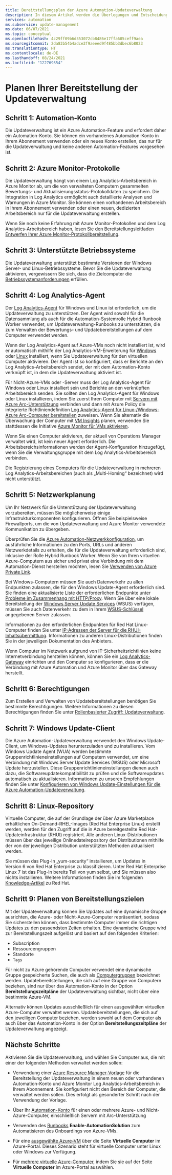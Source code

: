 ```yaml
---
title: Bereitstellungsplan der Azure Automation-Updateverwaltung
description: In diesem Artikel werden die Überlegungen und Entscheidungen beschrieben, die bei der Vorbereitung der Bereitstellung der Azure Automation-Updateverwaltung zu treffen sind.
services: automation
ms.subservice: update-management
ms.date: 06/07/2021
ms.topic: conceptual
ms.openlocfilehash: 4c29ff09b6d353072cb8486e17ffa605ceff9aea
ms.sourcegitcommit: 2da83b54b4adce2f9aeeed9f485bb3dbec6b8023
ms.translationtype: HT
ms.contentlocale: de-DE
ms.lasthandoff: 08/24/2021
ms.locfileid: "122769354"
---
```

# <a name="plan-your-update-management-deployment"></a>Planen Ihrer Bereitstellung der Updateverwaltung

## <a name="step-1---automation-account"></a>Schritt 1: Automation-Konto

Die Updateverwaltung ist ein Azure Automation-Feature und erfordert daher ein Automation-Konto. Sie können ein vorhandenes Automation-Konto in Ihrem Abonnement verwenden oder ein neues Konto erstellen, das nur für die Updateverwaltung und keine anderen Automation-Features vorgesehen ist.

## <a name="step-2---azure-monitor-logs"></a>Schritt 2: Azure Monitor-Protokolle

Die Updateverwaltung hängt von einem Log Analytics-Arbeitsbereich in Azure Monitor ab, um die von verwalteten Computern gesammelten Bewertungs- und Aktualisierungsstatus-Protokolldaten zu speichern. Die Integration in Log Analytics ermöglicht auch detaillierte Analysen und Warnungen in Azure Monitor. Sie können einen vorhandenen Arbeitsbereich in Ihrem Abonnement verwenden oder einen neuen, dedizierten Arbeitsbereich nur für die Updateverwaltung erstellen.

Wenn Sie noch keine Erfahrung mit Azure Monitor-Protokollen und dem Log Analytics-Arbeitsbereich haben, lesen Sie den Bereitstellungsleitfaden [Entwerfen Ihrer Azure Monitor-Protokollbereitstellung](../../azure-monitor/logs/design-logs-deployment.md). 

## <a name="step-3---supported-operating-systems"></a>Schritt 3: Unterstützte Betriebssysteme

Die Updateverwaltung unterstützt bestimmte Versionen der Windows Server- und Linux-Betriebssysteme. Bevor Sie die Updateverwaltung aktivieren, vergewissern Sie sich, dass die Zielcomputer die [Betriebssystemanforderungen](operating-system-requirements.md) erfüllen. 

## <a name="step-4---log-analytics-agent"></a>Schritt 4: Log Analytics-Agent

Der [Log Analytics-Agent](../../azure-monitor/agents/log-analytics-agent.md) für Windows und Linux ist erforderlich, um die Updateverwaltung zu unterstützen. Der Agent wird sowohl für die Datensammlung als auch für die Automation-Systemrolle Hybrid Runbook Worker verwendet, um Updateverwaltung-Runbooks zu unterstützen, die zum Verwalten der Bewertungs- und Updatebereitstellungen auf dem Computer verwendet werden. 

Wenn der Log Analytics-Agent auf Azure-VMs noch nicht installiert ist, wird er automatisch mithilfe der Log Analytics-VM-Erweiterung für [Windows](../../virtual-machines/extensions/oms-windows.md) oder [Linux](../../virtual-machines/extensions/oms-linux.md) installiert, wenn Sie Updateverwaltung für den virtuellen Computer aktivieren. Der Agent ist so konfiguriert, dass er Berichte an den Log Analytics-Arbeitsbereich sendet, der mit dem Automation-Konto verknüpft ist, in dem die Updateverwaltung aktiviert ist.

Für Nicht-Azure-VMs oder -Server muss der Log Analytics-Agent für Windows oder Linux installiert sein und Berichte an den verknüpften Arbeitsbereich senden. Sie sollten den Log Analytics-Agent für Windows oder Linux installieren, indem Sie zuerst Ihren Computer mit [Servern mit Azure Arc-Unterstützung](../../azure-arc/servers/overview.md) verbinden und dann mit Azure Policy die integrierte Richtliniendefinition [Log Analytics-Agent für Linux-/Windows-Azure Arc-Computer bereitstellen](../../governance/policy/samples/built-in-policies.md#monitoring) zuweisen. Wenn Sie alternativ die Überwachung der Computer mit [VM Insights](../../azure-monitor/vm/vminsights-overview.md) planen, verwenden Sie stattdessen die Initiative [Azure Monitor für VMs aktivieren](../../governance/policy/samples/built-in-initiatives.md#monitoring).

Wenn Sie einen Computer aktivieren, der aktuell von Operations Manager verwaltet wird, ist kein neuer Agent erforderlich. Die Arbeitsbereichsinformationen werden der Agent-Konfiguration hinzugefügt, wenn Sie die Verwaltungsgruppe mit dem Log Analytics-Arbeitsbereich verbinden.

Die Registrierung eines Computers für die Updateverwaltung in mehreren Log Analytics-Arbeitsbereichen (auch als „Multi-Homing“ bezeichnet) wird nicht unterstützt.

## <a name="step-5---network-planning"></a><a name="ports"></a> Schritt 5: Netzwerkplanung

Um Ihr Netzwerk für die Unterstützung der Updateverwaltung vorzubereiten, müssen Sie möglicherweise einige Infrastrukturkomponenten konfigurieren. Öffnen Sie beispielsweise Firewallports, um die von Updateverwaltung und Azure Monitor verwendete Kommunikation zu übergeben.

Überprüfen Sie die [Azure Automation-Netzwerkkonfiguration](../automation-network-configuration.md), um ausführliche Informationen zu den Ports, URLs und anderen Netzwerkdetails zu erhalten, die für die Updateverwaltung erforderlich sind, inklusive der Rolle Hybrid Runbook Worker. Wenn Sie von Ihren virtuellen Azure-Computern aus sicher und privat eine Verbindung mit dem Automation-Dienst herstellen möchten, lesen Sie [Verwenden von Azure Private Link](../how-to/private-link-security.md). 

Bei Windows-Computern müssen Sie auch Datenverkehr zu allen Endpunkten zulassen, die für den Windows Update-Agent erforderlich sind. Sie finden eine aktualisierte Liste der erforderlichen Endpunkte unter [Probleme im Zusammenhang mit HTTP/Proxy](/windows/deployment/update/windows-update-troubleshooting#issues-related-to-httpproxy). Wenn Sie über eine lokale Bereitstellung der [Windows Server Update Services](/windows-server/administration/windows-server-update-services/plan/plan-your-wsus-deployment) (WSUS) verfügen, müssen Sie auch Datenverkehr zu dem in Ihrem [WSUS-Schlüssel](/windows/deployment/update/waas-wu-settings#configuring-automatic-updates-by-editing-the-registry) angegebenen Server zulassen.

Informationen zu den erforderlichen Endpunkten für Red Hat Linux-Computer finden Sie unter [IP-Adressen der Server für die RHUI-Inhaltsübermittlung](../../virtual-machines/workloads/redhat/redhat-rhui.md#the-ips-for-the-rhui-content-delivery-servers). Informationen zu anderen Linux-Distributionen finden Sie in der jeweiligen Dokumentation des Anbieters.

Wenn Computer im Netzwerk aufgrund von IT-Sicherheitsrichtlinien keine Internetverbindung herstellen können, können Sie ein [Log Analytics-Gateway](../../azure-monitor/agents/gateway.md) einrichten und den Computer so konfigurieren, dass er die Verbindung mit Azure Automation und Azure Monitor über das Gateway herstellt.

## <a name="step-6---permissions"></a>Schritt 6: Berechtigungen

Zum Erstellen und Verwalten von Updatebereitstellungen benötigen Sie bestimmte Berechtigungen. Weitere Informationen zu diesen Berechtigungen finden Sie unter [Rollenbasierter Zugriff: Updateverwaltung](../automation-role-based-access-control.md#update-management-permissions).

## <a name="step-7---windows-update-client"></a>Schritt 7: Windows Update-Client

Die Azure Automation-Updateverwaltung verwendet den Windows Update-Client, um Windows-Updates herunterzuladen und zu installieren. Vom Windows Update Agent (WUA) werden bestimmte Gruppenrichtlinieneinstellungen auf Computern verwendet, um eine Verbindung mit Windows Server Update Services (WSUS) oder Microsoft Update herzustellen. Diese Gruppenrichtlinieneinstellungen dienen auch dazu, die Softwareupdatekompatibilität zu prüfen und die Softwareupdates automatisch zu aktualisieren. Informationen zu unseren Empfehlungen finden Sie unter [Konfigurieren von Windows Update-Einstellungen für die Azure Automation-Updateverwaltung](configure-wuagent.md).

## <a name="step-8---linux-repository"></a>Schritt 8: Linux-Repository

Virtuelle Computer, die auf der Grundlage der über Azure Marketplace erhältlichen On-Demand-RHEL-Images (Red Hat Enterprise Linux) erstellt werden, werden für den Zugriff auf die in Azure bereitgestellte Red Hat-Updateinfrastruktur (RHUI) registriert. Alle anderen Linux-Distributionen müssen über das jeweilige Onlinedateirepository der Distributionen mithilfe der von der jeweiligen Distribution unterstützten Methoden aktualisiert werden.

Sie müssen das Plug-In „yum-security“ installieren, um Updates in Version 6 von Red Hat Enterprise zu klassifizieren. Unter Red Hat Enterprise Linux 7 ist das Plug-In bereits Teil von yum selbst, und Sie müssen also nichts installieren. Weitere Informationen finden Sie im folgenden [Knowledge-Artikel](https://access.redhat.com/solutions/10021) zu Red Hat.

## <a name="step-9---plan-deployment-targets"></a>Schritt 9: Planen von Bereitstellungszielen

Mit der Updateverwaltung können Sie Updates auf eine dynamische Gruppe ausrichten, die Azure- oder Nicht-Azure-Computer repräsentiert, sodass Sie sicherstellen können, dass bestimmte Computer immer die richtigen Updates zu den passendsten Zeiten erhalten. Eine dynamische Gruppe wird zur Bereitstellungszeit aufgelöst und basiert auf den folgenden Kriterien:

* Subscription
* Ressourcengruppen
* Standorte
* `Tags` 

Für nicht zu Azure gehörende Computer verwendet eine dynamische Gruppe gespeicherte Suchen, die auch als [Computergruppen](../../azure-monitor/logs/computer-groups.md) bezeichnet werden. Updatebereitstellungen, die sich auf eine Gruppe von Computern beziehen, sind nur über das Automation-Konto in der Option **Bereitstellungszeitpläne** der Updateverwaltung sichtbar, nicht über eine bestimmte Azure-VM.

Alternativ können Updates ausschließlich für einen ausgewählten virtuellen Azure-Computer verwaltet werden. Updatebereitstellungen, die sich auf den jeweiligen Computer beziehen, werden sowohl auf dem Computer als auch über das Automation-Konto in der Option **Bereitstellungszeitpläne** der Updateverwaltung angezeigt. 

## <a name="next-steps"></a>Nächste Schritte

Aktivieren Sie die Updateverwaltung, und wählen Sie Computer aus, die mit einer der folgenden Methoden verwaltet werden sollen:

- Verwendung einer [Azure Resource Manager-Vorlage](enable-from-template.md) für die Bereitstellung der Updateverwaltung in einem neuen oder vorhandenen Automation-Konto und Azure Monitor Log Analytics-Arbeitsbereich in Ihrem Abonnement. Sie konfiguriert nicht den Bereich der Computer, die verwaltet werden sollen. Dies erfolgt als gesonderter Schritt nach der Verwendung der Vorlage.

- Über Ihr [Automation-Konto](enable-from-automation-account.md) für einen oder mehrere Azure- und Nicht-Azure-Computer, einschließlich Servern mit Arc-Unterstützung

- Verwenden des [Runbooks](enable-from-runbook.md) **Enable-AutomationSolution** zum Automatisieren des Onboardings von Azure-VMs.

- Für eine [ausgewählte Azure-VM](enable-from-vm.md) über die Seite **Virtuelle Computer** im Azure-Portal. Dieses Szenario steht für virtuelle Computer unter Linux oder Windows zur Verfügung.

- Für [mehrere virtuelle Azure-Computer](enable-from-portal.md), indem Sie sie auf der Seite **Virtuelle Computer** im Azure-Portal auswählen.
